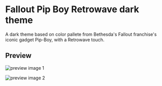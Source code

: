 # Fallout Pip Boy Retrowave dark theme

A dark theme based on color pallete from Bethesda's Fallout franchise's iconic gadget Pip-Boy, with a Retrowave touch.

## Preview

![preview image 1](https://?)

![preview image 2](https://?)